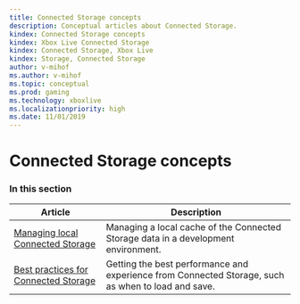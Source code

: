 ```yaml
---
title: Connected Storage concepts
description: Conceptual articles about Connected Storage.
kindex: Connected Storage concepts
kindex: Xbox Live Connected Storage
kindex: Connected Storage, Xbox Live
kindex: Storage, Connected Storage
author: v-mihof
ms.author: v-mihof
ms.topic: conceptual
ms.prod: gaming
ms.technology: xboxlive
ms.localizationpriority: high
ms.date: 11/01/2019
---
```


# Connected Storage concepts

### In this section

| Article | Description |
|---------|-------------|
| [Managing local Connected Storage](live-connected-storage-xb-storage.md) | Managing a local cache of the Connected Storage data in a development environment. |
| [Best practices for Connected Storage](live-connected-storage-best-practices.md) | Getting the best performance and experience from Connected Storage, such as when to load and save. |


<!-- {% jumppage its %} -->
